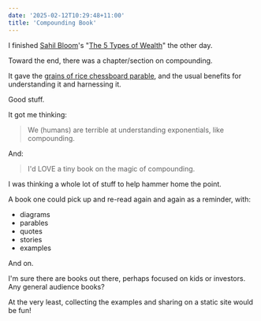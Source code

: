```yaml
---
date: '2025-02-12T10:29:48+11:00'
title: 'Compounding Book'
---
```


I finished [Sahil Bloom](https://x.com/SahilBloom)'s "[The 5 Types of Wealth](https://www.goodreads.com/book/show/212806718-the-5-types-of-wealth)" the other day.

Toward the end, there was a chapter/section on compounding.

It gave the [grains of rice chessboard parable](https://en.wikipedia.org/wiki/Wheat_and_chessboard_problem), and the usual benefits for understanding it and harnessing it.

Good stuff.

It got me thinking:

> We (humans) are terrible at understanding exponentials, like compounding.

And:

> I'd LOVE a tiny book on the magic of compounding.

I was thinking a whole lot of stuff to help hammer home the point.

A book one could pick up and re-read again and again as a reminder, with:

- diagrams
- parables
- quotes
- stories
- examples

And on.

I'm sure there are books out there, perhaps focused on kids or investors. Any general audience books?

At the very least, collecting the examples and sharing on a static site would be fun!

